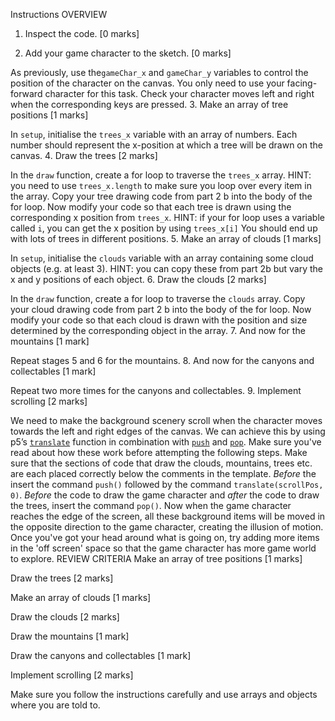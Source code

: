 Instructions
OVERVIEW
1. Inspect the code. [0 marks]

2. Add your game character to the sketch. [0 marks]

As previously, use the`gameChar_x` and `gameChar_y` variables to control the position of the character on the canvas.
You only need to use your facing-forward character for this task.
Check your character moves left and right when the corresponding keys are pressed.
3. Make an array of tree positions [1 marks]

In `setup`, initialise the `trees_x` variable with an array of numbers.
Each number should represent the x-position at which a tree will be drawn on the canvas.
4. Draw the trees [2 marks]

In the `draw` function, create a for loop to traverse the `trees_x` array. HINT: you need to use `trees_x.length` to make sure you loop over every item in the array.
Copy your tree drawing code from part 2 b into the body of the for loop.
Now modify your code so that each tree is drawn using the corresponding x position from `trees_x`. HINT: if your for loop uses a variable called `i`, you can get the x position by using `trees_x[i]`
You should end up with lots of trees in different positions.
5. Make an array of clouds [1 marks]

In `setup`, initialise the `clouds` variable with an array containing some cloud objects (e.g. at least 3). HINT: you can copy these from part 2b but vary the x and y positions of each object.
6. Draw the clouds [2 marks]

In the `draw` function, create a for loop to traverse the `clouds` array.
Copy your cloud drawing code from part 2 b into the body of the for loop.
Now modify your code so that each cloud is drawn with the position and size determined by the corresponding object in the array.
7. And now for the mountains [1 mark]

Repeat stages 5 and 6 for the mountains.
8. And now for the canyons and collectables [1 mark]

Repeat two more times for the canyons and collectables.
9. Implement scrolling [2 marks]

We need to make the background scenery scroll when the character moves towards the left and right edges of the canvas. We can achieve this by using p5’s [`translate`](https://p5js.org/reference/#/p5/translate) function in combination with [`push`](https://p5js.org/reference/#/p5/push) and [`pop`](https://p5js.org/reference/#/p5/pop).
Make sure you've read about how these work before attempting the following steps.
Make sure that the sections of code that draw the clouds, mountains, trees etc. are each placed correctly below the comments in the template.
*Before* the insert the command `push()` followed by the command `translate(scrollPos, 0)`.
*Before* the code to draw the game character and *after* the code to draw the trees, insert the command `pop()`.
Now when the game character reaches the edge of the screen, all these background items will be moved in the opposite direction to the game character, creating the illusion of motion.
Once you've got your head around what is going on, try adding more items in the 'off screen' space so that the game character has more game world to explore.
REVIEW CRITERIA
Make an array of tree positions [1 marks]

Draw the trees [2 marks]

Make an array of clouds [1 marks]

Draw the clouds [2 marks]

Draw the mountains [1 mark]

Draw the canyons and collectables [1 mark]

Implement scrolling [2 marks]

Make sure you follow the instructions carefully and use arrays and objects where you are told to.